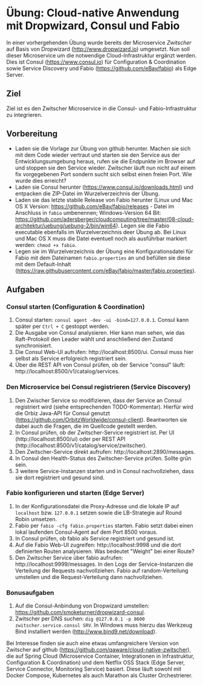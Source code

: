 # Übung: Cloud-native Anwendung mit Dropwizard, Consul und Fabio

In einer vorhergehenden Übung wurde bereits der Microservice _Zwitscher_ auf Basis von Dropwizard
(http://www.dropwizard.io) umgesetzt. Nun soll dieser Microservice um die notwendige Cloud-Infrastruktur
ergänzt werden. Dies ist Consul (https://www.consul.io) für Configuration & Coordination sowie Service Discovery
und Fabio (https://github.com/eBay/fabio) als Edge Server.

## Ziel
Ziel ist es den Zwitscher Microservice in die Consul- und Fabio-Infrastruktur zu integrieren.

## Vorbereitung
 * Laden sie die Vorlage zur Übung von github herunter. Machen sie sich mit dem Code wieder vertraut und starten sie den Service aus der Entwicklungsumgebung heraus, rufen sie die Endpunkte im Browser auf und stoppen sie den Service wieder. Zwitscher läuft nun nicht auf einem fix vorgegebenen Port sondern sucht sich selbst einen freien Port. Wie wurde dies erreicht?
 * Laden sie Consul herunter (https://www.consul.io/downloads.html) und entpacken die ZIP-Datei im Wurzelverzeichnis der Übung.
 * Laden sie das letzte stabile Release von Fabio herunter (Linux und Mac OS X Version: https://github.com/eBay/fabio/releases - Datei im Anschluss in `fabio` umbenennen; Windows-Version 64 Bit: https://github.com/adersberger/cloudcomputing/tree/master/08-cloud-architektur/uebung/uebung-2/bin/win64). Legen sie die Fabio executable ebenfalls im Wurzelverzeichnis deer Übung ab. Bei Linux und Mac OS X muss die Datei eventuell noch als ausführbar markiert werden: `chmod +x fabio`.
 * Legen sie im Wurzelverzeichnis der Übung eine Konfigurationsdatei für Fabio mit dem Dateinamen `fabio.properties` an und befüllen sie diese mit dem Default-Inhalt
 (https://raw.githubusercontent.com/eBay/fabio/master/fabio.properties).

## Aufgaben

### Consul starten (Configuration & Coordination)
 1. Consul starten: `consul agent -dev -ui -bind=127.0.0.1`. Consul kann später per `Ctrl + C` gestoppt werden.
 2. Die Ausgabe von Consul analysieren. Hier kann man sehen, wie das Raft-Protokoll den Leader wählt und anschließend den Zustand synchronisiert.
 3. Die Consul Web-UI aufrufen: http://localhost:8500/ui. Consul muss hier selbst als Service erfolgreich registriert sein.
 4. Über die REST API von Consul prüfen, ob der Service "consul" läuft: http://localhost:8500/v1/catalog/services.

### Den Microservice bei Consul registrieren (Service Discovery)
 1. Den Zwischer Service so modifizieren, dass der Service an Consul registriert wird (siehe entsprechenden TODO-Kommentar).
 Hierfür wird die Orbiz Java-API für Consul genutzt (https://github.com/OrbitzWorldwide/consul-client). Beantworten sie dabei auch die Fragen, die im Quellcode gestellt werden.
 2. In Consul prüfen, ob der Zwitscher-Service registriert ist. Per UI (http://localhost:8500/ui) oder per REST API (http://localhost:8500/v1/catalog/service/zwitscher).
 3. Den Zwitscher-Service direkt aufrufen: http://localhost:2890/messages.
 4. In Consul den Health-Status des Zwitscher-Service prüfen. Sollte grün sein.
 5. 3 weitere Service-Instanzen starten und in Consul nachvollziehen, dass sie dort registriert und gesund sind.

### Fabio konfigurieren und starten (Edge Server)
 1. In der Konfigurationsdatei die Proxy-Adresse und die lokale IP auf `localhost` bzw. `127.0.0.1` setzen
 sowie die LB-Strategie auf Round Robin umsetzen.
 2. Fabio per `fabio -cfg fabio.properties` starten. Fabio setzt dabei einen lokal laufenden Consul-Agent auf dem Port 8500 voraus.
 3. In Consul prüfen, ob fabio als Service registriert und gesund ist.
 4. Auf die Fabio Web-UI zugreifen: http://localhost:9998 und die dort definierten Routen analysieren.
 Was bedeutet "Weight" bei einer Route?
 5. Den Zwitscher Service über fabio aufrufen: http://localhost:9999/messages. In den Logs der Service-Instanzen
   die Verteilung der Requests nachvollziehen. Fabio auf random-Verteilung umstellen und die Request-Verteilung dann
   nachvollziehen.

### Bonusaufgaben
  1. Auf die Consul-Anbindung von Dropwizard umstellen: https://github.com/smoketurner/dropwizard-consul.
  2. Zwitscher per DNS suchen: `dig @127.0.0.1 -p 8600 zwitscher.service.consul SRV`.
    In Windows muss hierzu das Werkzeug Bind installiert werden (http://www.bind9.net/download).

Bei Interesse finden sie auch eine etwas umfangreichere Version von Zwitscher auf github (https://github.com/qaware/cloud-native-zwitscher),
die auf Spring Cloud (Microservice Container, Integrationen in Infrastruktur, Configuration & Coordination)
und dem Netflix OSS Stack (Edge Server, Service Connector, Monitoring Service) basiert. Diese läuft sowohl mit Docker Compose, Kubernetes als auch Marathon als Cluster Orchestrierer.
